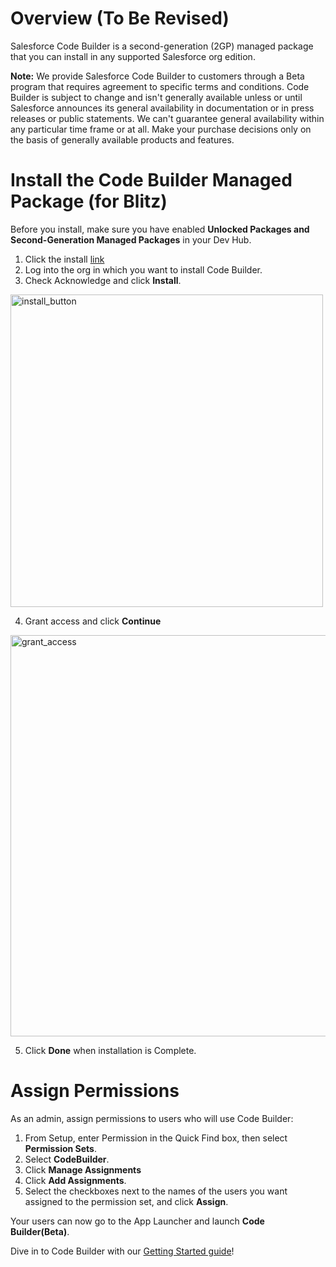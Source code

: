 # Overview (To Be Revised)
Salesforce Code Builder is a second-generation (2GP) managed package that you can install in any supported Salesforce org edition. 

**Note:** We provide Salesforce Code Builder to customers through a Beta program that requires agreement to specific terms and conditions. Code Builder is subject to change and isn't generally available unless or until Salesforce announces its general availability in documentation or in press releases or public statements. We can't guarantee general availability within any particular time frame or at all. Make your purchase decisions only on the basis of generally available products and features.


# Install the Code Builder Managed Package (for Blitz)

Before you install, make sure you have enabled **Unlocked Packages and Second-Generation Managed Packages** in your Dev Hub.

1. Click the install [link](https://login.salesforce.com/packaging/installPackage.apexp?p0=04t6g000008nwJuAAI)
2. Log into the org in which you want to install Code Builder.
3. Check Acknowledge and click **Install**.

<img width="500" alt="install_button" src="https://user-images.githubusercontent.com/57969266/160905694-288cfd10-7cf9-4263-8e73-47a8181d68da.png">

4. Grant access and click **Continue**

<img width="642" alt="grant_access" src="https://user-images.githubusercontent.com/57969266/160906119-66b85a72-b3b2-4168-ae49-2a0b9070de95.png">

5. Click **Done** when installation is Complete.

# Assign Permissions
As an admin, assign permissions to users who will use Code Builder:

1. From Setup, enter Permission in the Quick Find box, then select **Permission Sets**.
2. Select **CodeBuilder**.
3. Click **Manage Assignments** 
4. Click **Add Assignments**.
5. Select the checkboxes next to the names of the users you want assigned to the permission set, and click **Assign**.


Your users can now go to the App Launcher and launch **Code Builder(Beta)**.

Dive in to Code Builder with our [Getting Started guide](https://github.com/forcedotcom/try-code-builder-feedback/wiki/Get-Started-with-Code-Builder-(Beta))!
